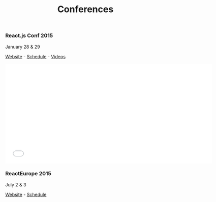 ﻿---
id: conferences
title: Conferences
permalink: conferences.html
prev: thinking-in-react.html
next: videos.html
---

### React.js Conf 2015
January 28 & 29

[Website](http://conf.reactjs.com/) - [Schedule](http://conf.reactjs.com/schedule.html) - [Videos](https://www.youtube.com/playlist?list=PLb0IAmt7-GS1cbw4qonlQztYV1TAW0sCr)

<iframe width="650" height="315" src="//www.youtube.com/embed/KVZ-P-ZI6W4?list=PLb0IAmt7-GS1cbw4qonlQztYV1TAW0sCr" frameborder="0" allowfullscreen></iframe>

### ReactEurope 2015
July 2 & 3

[Website](http://www.react-europe.org/) - [Schedule](http://www.react-europe.org/#schedule)

